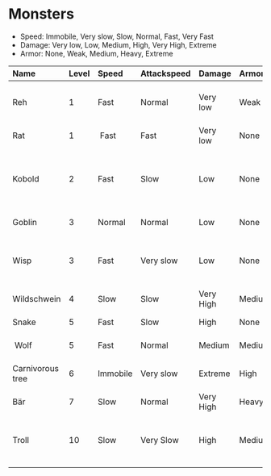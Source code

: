 # Monsters #

  * Speed: Immobile, Very slow, Slow, Normal, Fast, Very Fast
  * Damage: Very low, Low, Medium, High, Very High, Extreme
  * Armor: None, Weak, Medium, Heavy, Extreme

| **Name** | **Level** | **Speed** | **Attackspeed** | **Damage** | **Armor** | **Special** |
|:---------|:----------|:----------|:----------------|:-----------|:----------|:------------|
| Reh | 1 | Fast | Normal | Very low | Weak | Flees always, lots of tasty meat |
| Rat | 1 | Fast | Fast | Very low | None | Spreads diseases |
| Kobold | 2 | Fast | Slow | Low | None | Use ranged weapons (slings, rocks) and keep their distance |
| Goblin | 3 | Normal | Normal | Low | None | Can use weapons |
| Wisp | 3 | Fast | Very slow | Low | None | Walks through trees, ranged attack |
| Wildschwein | 4 | Slow | Slow | Very High | Medium | Charge |
| Snake | 5 | Fast | Slow | High | None | Bite is poisonous |
| Wolf | 5 | Fast | Normal | Medium | Medium | Spawn in packs |
| Carnivorous tree | 6 | Immobile | Very slow | Extreme | High | disguised as normal tree, holds player |
| Bär | 7 | Slow | Normal | Very High | Heavy | Knockback |
| Troll | 10 | Slow | Very Slow | High | Medium | Immune to many effects, high regeneration rate |